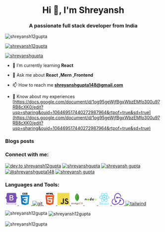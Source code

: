 
<h1 align="center">Hi 👋, I'm Shreyansh</h1>
<h3 align="center">A passionate full stack developer from India</h3>

<p align="left"> <img src="https://komarev.com/ghpvc/?username=shreyansh12gupta&label=Profile%20views&color=0e75b6&style=flat" alt="shreyansh12gupta" /> </p>

<p align="left"> <a href="https://github.com/ryo-ma/github-profile-trophy"><img src="https://github-profile-trophy.vercel.app/?username=shreyansh12gupta" alt="shreyansh12gupta" /></a> </p>

<p align="left"> <a href="https://twitter.com/shreyanshgupta" target="blank"><img src="https://img.shields.io/twitter/follow/shreyanshgupta?logo=twitter&style=for-the-badge" alt="shreyanshgupta" /></a> </p>

- 🌱 I’m currently learning **React**

- 💬 Ask me about **React ,Mern ,Frontend**

- 📫 How to reach me **shreyanshgupta148@gmail.com**

- 📄 Know about my experiences [https://docs.google.com/document/d/1og95geWjfBgxWbzEMfo300u97RB8cXK0/edit?usp=sharing&ouid=106469517440272987964&rtpof=true&sd=true](https://docs.google.com/document/d/1og95geWjfBgxWbzEMfo300u97RB8cXK0/edit?usp=sharing&ouid=106469517440272987964&rtpof=true&sd=true)

### Blogs posts
<!-- BLOG-POST-LIST:START -->
<!-- BLOG-POST-LIST:END -->

<h3 align="left">Connect with me:</h3>
<p align="left">
<a href="https://dev.to/dev.to shreyansh12gupta" target="blank"><img align="center" src="https://raw.githubusercontent.com/rahuldkjain/github-profile-readme-generator/master/src/images/icons/Social/devto.svg" alt="dev.to shreyansh12gupta" height="30" width="40" /></a>
<a href="https://twitter.com/shreyanshgupta" target="blank"><img align="center" src="https://raw.githubusercontent.com/rahuldkjain/github-profile-readme-generator/master/src/images/icons/Social/twitter.svg" alt="shreyanshgupta" height="30" width="40" /></a>
<a href="https://linkedin.com/in/shreyansh gupta" target="blank"><img align="center" src="https://raw.githubusercontent.com/rahuldkjain/github-profile-readme-generator/master/src/images/icons/Social/linked-in-alt.svg" alt="shreyansh gupta" height="30" width="40" /></a>
<a href="https://medium.com/@shreyanshgupta148" target="blank"><img align="center" src="https://raw.githubusercontent.com/rahuldkjain/github-profile-readme-generator/master/src/images/icons/Social/medium.svg" alt="@shreyanshgupta148" height="30" width="40" /></a>
<a href="https://www.hackerrank.com/shreyansh gupta" target="blank"><img align="center" src="https://raw.githubusercontent.com/rahuldkjain/github-profile-readme-generator/master/src/images/icons/Social/hackerrank.svg" alt="shreyansh gupta" height="30" width="40" /></a>
</p>

<h3 align="left">Languages and Tools:</h3>
<p align="left"> <a href="https://getbootstrap.com" target="_blank" rel="noreferrer"> <img src="https://raw.githubusercontent.com/devicons/devicon/master/icons/bootstrap/bootstrap-plain-wordmark.svg" alt="bootstrap" width="40" height="40"/> </a> <a href="https://www.w3schools.com/css/" target="_blank" rel="noreferrer"> <img src="https://raw.githubusercontent.com/devicons/devicon/master/icons/css3/css3-original-wordmark.svg" alt="css3" width="40" height="40"/> </a> <a href="https://git-scm.com/" target="_blank" rel="noreferrer"> <img src="https://www.vectorlogo.zone/logos/git-scm/git-scm-icon.svg" alt="git" width="40" height="40"/> </a> <a href="https://www.w3.org/html/" target="_blank" rel="noreferrer"> <img src="https://raw.githubusercontent.com/devicons/devicon/master/icons/html5/html5-original-wordmark.svg" alt="html5" width="40" height="40"/> </a> <a href="https://developer.mozilla.org/en-US/docs/Web/JavaScript" target="_blank" rel="noreferrer"> <img src="https://raw.githubusercontent.com/devicons/devicon/master/icons/javascript/javascript-original.svg" alt="javascript" width="40" height="40"/> </a> <a href="https://www.mongodb.com/" target="_blank" rel="noreferrer"> <img src="https://raw.githubusercontent.com/devicons/devicon/master/icons/mongodb/mongodb-original-wordmark.svg" alt="mongodb" width="40" height="40"/> </a> <a href="https://nodejs.org" target="_blank" rel="noreferrer"> <img src="https://raw.githubusercontent.com/devicons/devicon/master/icons/nodejs/nodejs-original-wordmark.svg" alt="nodejs" width="40" height="40"/> </a> <a href="https://reactjs.org/" target="_blank" rel="noreferrer"> <img src="https://raw.githubusercontent.com/devicons/devicon/master/icons/react/react-original-wordmark.svg" alt="react" width="40" height="40"/> </a> <a href="https://redux.js.org" target="_blank" rel="noreferrer"> <img src="https://raw.githubusercontent.com/devicons/devicon/master/icons/redux/redux-original.svg" alt="redux" width="40" height="40"/> </a> <a href="https://tailwindcss.com/" target="_blank" rel="noreferrer"> <img src="https://www.vectorlogo.zone/logos/tailwindcss/tailwindcss-icon.svg" alt="tailwind" width="40" height="40"/> </a> </p>

<p><img align="left" src="https://github-readme-stats.vercel.app/api/top-langs?username=shreyansh12gupta&show_icons=true&locale=en&layout=compact" alt="shreyansh12gupta" /></p>

<p>&nbsp;<img align="center" src="https://github-readme-stats.vercel.app/api?username=shreyansh12gupta&show_icons=true&locale=en" alt="shreyansh12gupta" /></p>

<p><img align="center" src="https://github-readme-streak-stats.herokuapp.com/?user=shreyansh12gupta&" alt="shreyansh12gupta" /></p>

